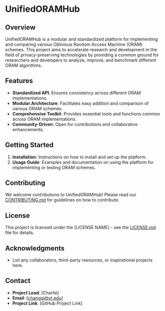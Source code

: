 

# UnifiedORAMHub

## Overview
UnifiedORAMHub is a modular and standardized platform for implementing and comparing various Oblivious Random Access Machine (ORAM) schemes. This project aims to accelerate research and development in the field of privacy-preserving technologies by providing a common ground for researchers and developers to analyze, improve, and benchmark different ORAM algorithms.

## Features
- **Standardized API**: Ensures consistency across different ORAM implementations.
- **Modular Architecture**: Facilitates easy addition and comparison of various ORAM schemes.
- **Comprehensive Toolkit**: Provides essential tools and functions common across ORAM implementations.
- **Community-Driven**: Open for contributions and collaborative enhancements.

## Getting Started
1. **Installation**: Instructions on how to install and set up the platform.
2. **Usage Guide**: Examples and documentation on using the platform for implementing or testing ORAM schemes.

## Contributing
We welcome contributions to UnifiedORAMHub! Please read our [CONTRIBUTING.md](/CONTRIBUTING.md) for guidelines on how to contribute.

## License
This project is licensed under the [LICENSE NAME] - see the [LICENSE.md](link-to-license-file) file for details.

## Acknowledgments
- List any collaborators, third-party resources, or inspirational projects here.

## Contact
- **Project Lead**: [Charlie]
- **Email**: [changqi@vt.edu]
- **Project Link**: [GitHub Project Link]
